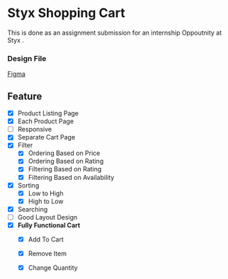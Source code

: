 
# Styx Shopping Cart

This is done as an assignment submission for an internship Oppoutnity at Styx .


### Design File
[Figma](#https://www.figma.com/design/p5PLinvCe82ZudXuhYcp3u/styx-shopping-cart?node-id=0-1&t=qvl1bfBF4lwUXSfc-1)

## Feature
- [x]  Product Listing Page
- [x]  Each Product Page
- [ ]  Responsive
- [x]  Separate Cart Page
- [x]  Filter 
    - [x] Ordering Based on Price 
    - [x] Ordering Based on Rating  
    - [x] Filtering Based on Rating
    - [x] Filtering Based on Availability
- [x]  Sorting
    - [x]  Low to High
    - [x]  High to Low
- [x]  Searching
- [ ]  Good Layout Design
- [x]  **Fully Functional Cart**
    - [x]  Add To Cart
    - [x]  Remove Item
    - [x]  Change Quantity

